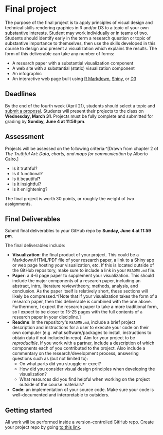 # Final project

The purpose of the final project is to apply principles of visual design and technical skills rendering graphics in R and/or D3 to a topic of your own substantive interests. Student may work individually or in teams of two. Students should identify early in the term a research question or topic of substantive importance to themselves, then use the skills developed in this course to design and present a visualization which explains the results. The form of this deliverable can take any number of forms:

* A research paper with a substantial visualization component
* A web site with a substantial (static) visualization component
* An infographic
* An interactive web page built using [R Markdown](http://rmarkdown.rstudio.com/), [Shiny](https://shiny.rstudio.com/), or [D3](https://d3js.org/)

## Deadlines

By the end of the fourth week (April 21), students should select a topic and [submit a proposal](https://goo.gl/forms/901AGuC5H1fWkvTT2). Students will present their projects to the class on **Wednesday, March 31**. Projects must be fully complete and submitted for grading by **Sunday, June 4 at 11:59 pm**.

## Assessment

Projects will be assessed on the following criteria:^[Drawn from chapter 2 of *The Truthful Art: Data, charts, and maps for communication* by Alberto Cairo.]

* Is it truthful?
* Is it functional?
* Is it beautiful?
* Is it insightful?
* Is it enlightening?

The final project is worth 30 points, or roughly the weight of two assignments.

## Final Deliverables

Submit final deliverables to your GitHub repo by **Sunday, June 4 at 11:59 pm**.

The final deliverables include:

* **Visualization**: the final product of your project. This could be a Markdown/HTML/PDF file of your research paper, a link to a Shiny app or web page hosting your visualization, etc. If this is located outside of the GitHub repository, make sure to include a link in your `README.md` file.
* **Paper**: a 4-6 page paper to supplement your visualization. This should include the major components of a research paper, including an abstract, intro, literature review/theory, methods, analysis, and conclusion. As the paper itself is relatively short, these sections will likely be compressed.^[Note that if your visualization takes the form of a research paper, then this deliverable is combined with the one above. Furthermore, I expect the research paper to take a more traditional form, so I expect to be closer to 15-25 pages with the full contents of a research paper in your discipline.]
* **Readme**: In the repository's `README.md`, include a brief project description and instructions for a user to execute your code on their own computer (e.g. what software/packages to install, instructions to obtain data if not included in repo). Aim for your project to be *reproducible*. If you work with a partner, include a description of which components each of you contributed to the project. Also include a commentary on the research/development process, answering questions such as (but not limited to):
    * On what parts did you struggle or excel?
    * How did you consider visual design principles when developing the visualization?
    * What resources did you find helpful when working on the project outside of the course materials?
* **Code**: an implementation of your source code. Make sure your code is well-documented and interpretable to outsiders.


## Getting started

All work will be performed inside a version-controlled GitHub repo. Create your project repo by going [to this link](https://classroom.github.com/assignment-invitations/3122b7fd7efd6b37dce698193b57c280).

